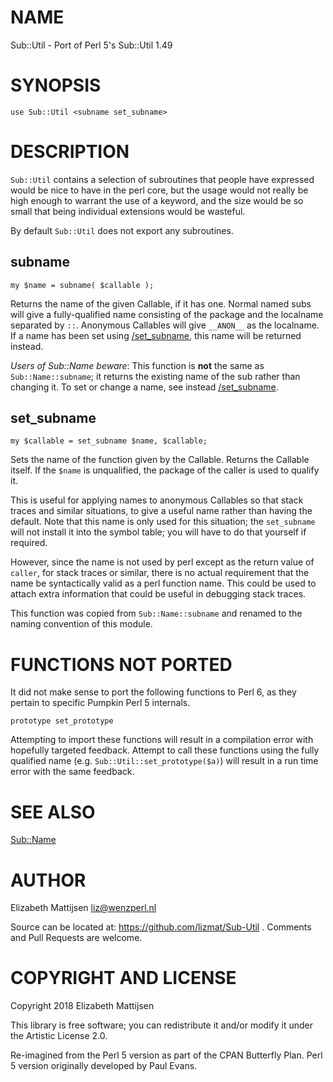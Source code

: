 NAME
====

Sub::Util - Port of Perl 5's Sub::Util 1.49

SYNOPSIS
========

    use Sub::Util <subname set_subname>

DESCRIPTION
===========

`Sub::Util` contains a selection of subroutines that people have expressed would be nice to have in the perl core, but the usage would not really be high enough to warrant the use of a keyword, and the size would be so small that being individual extensions would be wasteful.

By default `Sub::Util` does not export any subroutines.

subname
-------

    my $name = subname( $callable );

Returns the name of the given Callable, if it has one. Normal named subs will give a fully-qualified name consisting of the package and the localname separated by `::`. Anonymous Callables will give `__ANON__` as the localname. If a name has been set using [/set_subname](/set_subname), this name will be returned instead.

*Users of Sub::Name beware*: This function is **not** the same as `Sub::Name::subname`; it returns the existing name of the sub rather than changing it. To set or change a name, see instead [/set_subname](/set_subname).

set_subname
-----------

    my $callable = set_subname $name, $callable;

Sets the name of the function given by the Callable. Returns the Callable itself. If the `$name` is unqualified, the package of the caller is used to qualify it.

This is useful for applying names to anonymous Callables so that stack traces and similar situations, to give a useful name rather than having the default. Note that this name is only used for this situation; the `set_subname` will not install it into the symbol table; you will have to do that yourself if required.

However, since the name is not used by perl except as the return value of `caller`, for stack traces or similar, there is no actual requirement that the name be syntactically valid as a perl function name. This could be used to attach extra information that could be useful in debugging stack traces.

This function was copied from `Sub::Name::subname` and renamed to the naming convention of this module.

FUNCTIONS NOT PORTED
====================

It did not make sense to port the following functions to Perl 6, as they pertain to specific Pumpkin Perl 5 internals.

    prototype set_prototype

Attempting to import these functions will result in a compilation error with hopefully targeted feedback. Attempt to call these functions using the fully qualified name (e.g. `Sub::Util::set_prototype($a)`) will result in a run time error with the same feedback.

SEE ALSO
========

[Sub::Name](Sub::Name)

AUTHOR
======

Elizabeth Mattijsen <liz@wenzperl.nl>

Source can be located at: https://github.com/lizmat/Sub-Util . Comments and Pull Requests are welcome.

COPYRIGHT AND LICENSE
=====================

Copyright 2018 Elizabeth Mattijsen

This library is free software; you can redistribute it and/or modify it under the Artistic License 2.0.

Re-imagined from the Perl 5 version as part of the CPAN Butterfly Plan. Perl 5 version originally developed by Paul Evans.

